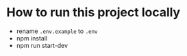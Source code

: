 # How to run this project locally

- rename `.env.example` to `.env`
- npm install
- npm run start-dev
